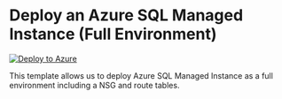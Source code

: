 # Deploy an Azure SQL Managed Instance (Full Environment)


[![Deploy to Azure](https://aka.ms/deploytoazurebutton)](https://portal.azure.com/#create/Microsoft.Template/uri/https%3A%2F%2Fraw.githubusercontent.com%2Fmehul-birari%2Fsample-arm-templates%2Fmaster%2Fsql-managed-instance%2Fazuredeploy.json)  

This template allows us to deploy Azure SQL Managed Instance as a full environment including a NSG and route tables. 


